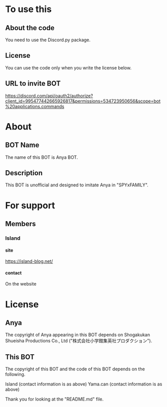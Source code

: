 # To use this
## About the code
You need to use the Discord.py package.
## License
You can use the code only when you write the license below.
## URL to invite BOT
https://discord.com/api/oauth2/authorize?client_id=995477442665926817&permissions=534723950656&scope=bot%20applications.commands
# About
## BOT Name
The name of this BOT is Anya BOT.
## Description
This BOT is unofficial and designed to imitate Anya in "SPYxFAMILY".
# For support
## Members
### Island
#### site
https://island-blog.net/
#### contact
On the website

# License
## Anya
The copyright of Anya appearing in this BOT depends on Shogakukan Shueisha Productions Co., Ltd ("株式会社小学館集英社プロダクション").
## This BOT
The copyright of this BOT and the code of this BOT depends on the following.

Island (contact information is as above)
Yama.can (contact information is as above)


Thank you for looking at the "README.md" file.
